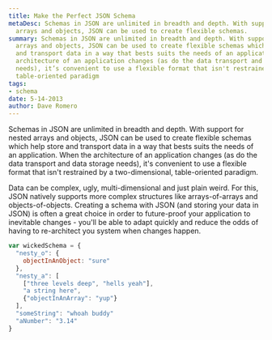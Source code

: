```yaml
---
title: Make the Perfect JSON Schema
metaDesc: Schemas in JSON are unlimited in breadth and depth. With support for nested
  arrays and objects, JSON can be used to create flexible schemas.
summary: Schemas in JSON are unlimited in breadth and depth. With support for nested
  arrays and objects, JSON can be used to create flexible schemas which help store
  and transport data in a way that bests suits the needs of an application. When the
  architecture of an application changes (as do the data transport and data storage
  needs), it’s convenient to use a flexible format that isn't restrained by a two-dimensional,
  table-oriented paradigm
tags:
- schema
date: 5-14-2013
author: Dave Romero
---
```


Schemas in JSON are unlimited in breadth and depth. With support for nested arrays and objects, JSON can be used to create flexible schemas which help store and transport data in a way that bests suits the needs of an application. When the architecture of an application changes (as do the data transport and data storage needs), it's convenient to use a flexible format that isn't restrained by a two-dimensional, table-oriented paradigm.

Data can be complex, ugly, multi-dimensional and just plain weird. For this, JSON natively supports more complex structures like arrays-of-arrays and objects-of-objects.  Creating a schema with JSON (and storing your data in JSON) is often a great choice in order to future-proof your application to inevitable changes - you'll be able to adapt quickly and reduce the odds of having to re-architect you system when changes happen.

```js
var wickedSchema = {
  "nesty_o": {
    objectInAnObject: "sure"
  },
  "nesty_a": [
    ["three levels deep", "hells yeah"],
    "a string here",
    {"objectInAnArray": "yup"}
  ],
  "someString": "whoah buddy"
  "aNumber": "3.14"
}
```
